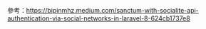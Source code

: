 參考：https://bipinmhz.medium.com/sanctum-with-socialite-api-authentication-via-social-networks-in-laravel-8-624cb1737e8
